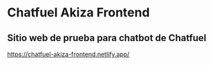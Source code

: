# Chatfuel Akiza Frontend

## Sitio web de prueba para chatbot de Chatfuel
https://chatfuel-akiza-frontend.netlify.app/
